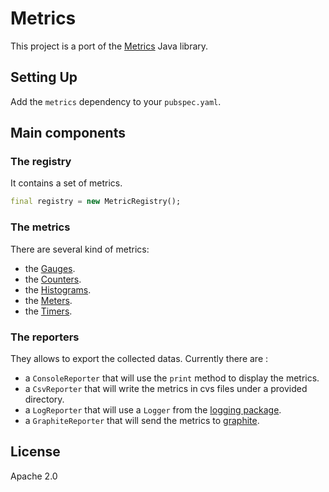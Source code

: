 # Metrics

This project is a port of the [Metrics](https://dropwizard.github.io/metrics/) Java library.

## Setting Up

Add the `metrics` dependency to your `pubspec.yaml`.

## Main components

### The registry

It contains a set of metrics.

```dart
final registry = new MetricRegistry();
```

### The metrics

There are several kind of metrics:

- the [Gauges](https://dropwizard.github.io/metrics/3.1.0/getting-started/#gauges).
- the [Counters](https://dropwizard.github.io/metrics/3.1.0/getting-started/#counters).
- the [Histograms](https://dropwizard.github.io/metrics/3.1.0/getting-started/#histograms).
- the [Meters](https://dropwizard.github.io/metrics/3.1.0/getting-started/#meters).
- the [Timers](https://dropwizard.github.io/metrics/3.1.0/getting-started/#timers).

### The reporters

They allows to export the collected datas. Currently there are :

- a `ConsoleReporter` that will use the `print` method to display the metrics.
- a `CsvReporter` that will write the metrics in cvs files under a provided directory.
- a `LogReporter` that will use a `Logger` from the [logging package](https://pub.dartlang.org/packages/logging).
- a `GraphiteReporter` that will send the metrics to [graphite](http://graphite.wikidot.com/).

## License
Apache 2.0
